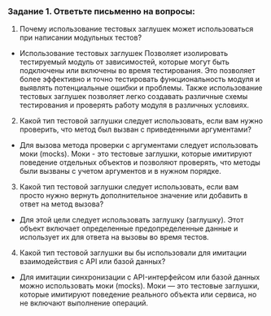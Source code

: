 ### Задание 1. Ответьте письменно на вопросы:

1. Почему использование тестовых заглушек может использоваться при написании модульных тестов?
* Использование тестовых заглушек Позволяет изолировать тестируемый модуль от зависимостей, 
которые могут быть подключены или включены во время тестирования. 
Это позволяет более эффективно и точно тестировать функциональность модуля и выявлять потенциальные ошибки и проблемы. 
Также использование тестовых заглушек позволяет легко создавать различные схемы тестирования и проверять работу модуля
в различных условиях.
2. Какой тип тестовой заглушки следует использовать, если вам нужно проверить, 
что метод был вызван с приведенными аргументами?
* Для вызова метода проверки с аргументами следует использовать моки (mocks). 
Моки - это тестовые заглушки, которые имитируют поведение отдельных объектов и позволяют проверять, 
что методы были вызваны с учетом аргументов и в нужном порядке.
3. Какой тип тестовой заглушки следует использовать, 
если вам просто нужно вернуть дополнительное значение или добавить в ответ на метод вызова?
* Для этой цели следует использовать заглушку (заглушку). 
Этот объект включает определенные предопределенные данные и использует их для ответа на вызовы во время тестов.
4. Какой тип тестовой заглушки вы бы использовали для имитации взаимодействия с API или базой данных?
* Для имитации синхронизации с API-интерфейсом или базой данных можно использовать моки (mocks). 
Моки — это тестовые заглушки, которые имитируют поведение реального объекта или сервиса, 
но не включают выполнение операций.